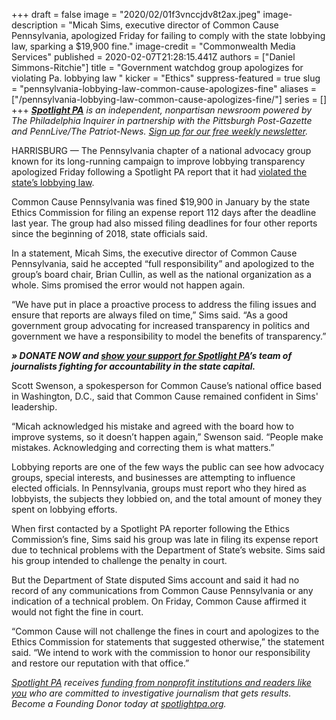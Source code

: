 +++
draft = false
image = "2020/02/01f3vnccjdv8t2ax.jpeg"
image-description = "Micah Sims, executive director of Common Cause Pennsylvania, apologized Friday for failing to comply with the state lobbying law, sparking a $19,900 fine."
image-credit = "Commonwealth Media Services"
published = 2020-02-07T21:28:15.441Z
authors = ["Daniel Simmons-Ritchie"]
title = "Government watchdog group apologizes for violating Pa. lobbying law  "
kicker = "Ethics"
suppress-featured = true
slug = "pennsylvania-lobbying-law-common-cause-apologizes-fine"
aliases = ["/pennsylvania-lobbying-law-common-cause-apologizes-fine/"]
series = []
+++
<a href="https://www.spotlightpa.org/"><i><b>Spotlight PA</b></i></a><i> is an independent, nonpartisan newsroom powered by The Philadelphia Inquirer in partnership with the Pittsburgh Post-Gazette and PennLive/The Patriot-News. </i><a href="https://www.spotlightpa.org/" target=_blank><i>Sign up for our free weekly newsletter</i></a><i>.</i>

HARRISBURG — The Pennsylvania chapter of a national advocacy group known for its long-running campaign to improve lobbying transparency apologized Friday following a Spotlight PA report that it had [violated the state’s lobbying law](https://www.spotlightpa.org/news/2020/02/pennsylvania-lobbying-law-ethics-commission-fine-common-cause/ "https\://www.spotlightpa.org/news/2020/02/pennsylvania-lobbying-law-ethics-commission-fine-common-cause/").

Common Cause Pennsylvania was fined $19,900 in January by the state Ethics Commission for filing an expense report 112 days after the deadline last year. The group had also missed filing deadlines for four other reports since the beginning of 2018, state officials said.

In a statement, Micah Sims, the executive director of Common Cause Pennsylvania, said he accepted “full responsibility” and apologized to the group’s board chair, Brian Cullin, as well as the national organization as a whole. Sims promised the error would not happen again.

“We have put in place a proactive process to address the filing issues and ensure that reports are always filed on time,” Sims said. “As a good government group advocating for increased transparency in politics and government we have a responsibility to model the benefits of transparency.”

***» DONATE NOW and [show your support for Spotlight PA](https://www.spotlightpa.org/donate)’s team of journalists fighting for accountability in the state capital.***

Scott Swenson, a spokesperson for Common Cause’s national office based in Washington, D.C., said that Common Cause remained confident in Sims' leadership.

“Micah acknowledged his mistake and agreed with the board how to improve systems, so it doesn’t happen again,” Swenson said. “People make mistakes. Acknowledging and correcting them is what matters.”

<script src="https://www.spotlightpa.org/embed.js" async></script><div data-spl-embed-version="1" data-spl-src="https://www.spotlightpa.org/embeds/newsletter/"></div>

Lobbying reports are one of the few ways the public can see how advocacy groups, special interests, and businesses are attempting to influence elected officials. In Pennsylvania, groups must report who they hired as lobbyists, the subjects they lobbied on, and the total amount of money they spent on lobbying efforts.

When first contacted by a Spotlight PA reporter following the Ethics Commission’s fine, Sims said his group was late in filing its expense report due to technical problems with the Department of State’s website. Sims said his group intended to challenge the penalty in court.

But the Department of State disputed Sims account and said it had no record of any communications from Common Cause Pennsylvania or any indication of a technical problem. On Friday, Common Cause affirmed it would not fight the fine in court.

“Common Cause will not challenge the fines in court and apologizes to the Ethics Commission for statements that suggested otherwise,” the statement said. “We intend to work with the commission to honor our responsibility and restore our reputation with that office.”

<script src="https://www.spotlightpa.org/embed.js" async></script><div data-spl-embed-version="1" data-spl-src="https://www.spotlightpa.org/embeds/tips/?tip_text=Know%20something%20about%20Pennsylvania%20lobbyists%20that%20we%20%3Ci%3Eneed%3C%2Fi%3E%20to%20know%20about%3F%20%3Cb%3ETell%20us%20below.%3C%2Fb%3E"></div>

<a href="https://www.spotlightpa.org/"><i>Spotlight PA</i></a><i> receives </i><a href="https://www.spotlightpa.org/support"><i>funding from nonprofit institutions and readers like you</i></a><i> who are committed to investigative journalism that gets results. Become a Founding Donor today at </i><a href="https://www.spotlightpa.org/"><i>spotlightpa.org</i></a><i>.</i>
